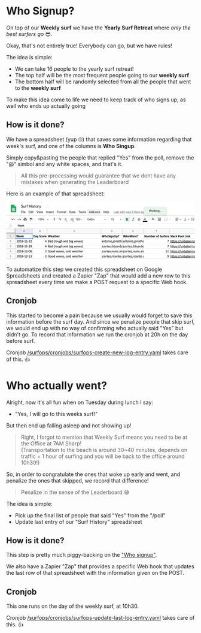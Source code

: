 # Who Signup?

On top of our **Weekly surf** we have the **Yearly Surf Retreat** where _only the best surfers go_ 😎.

Okay, that's not entirely true! Everybody can go, but we have rules!

The idea is simple: 
- We can take 16 people to the yearly surf retreat!
- The top half will be the most frequent people going to our **weekly surf**
- The bottom half will be randomly selected from all the people that went to the **weekly surf** 

To make this idea come to life we need to keep track of who signs up, as well who ends up actually going

## How is it done?

We have a spreadsheet (yup 🙄) that saves some information regarding that week's surf, and one of the columns is **Who Singup**.

Simply copy&pasting the people that replied "Yes" from the poll, remove the "@" simbol and any white spaces, and that's it.

> All this pre-processing would guarantee that we dont have any mistakes when generating the Leaderboard

Here is an example of that spreadsheet:

![](/resources/surf-history-spreadsheet.png)

To automatize this step we created this spreadsheet on Google Spreadsheets and created a Zapier "Zap" that would add a new row to this spreadsheet every time we make a POST request to a specific Web hook.

## Cronjob

This started to become a pain because we usually would forget to save this information before the surf day.
And since we penalize people that skip surf, we would end up with no way of confirming who actually said "Yes" but didn't go. 
To record that information we run the cronjob at 20h on the day before surf.
 
Cronjob [/surfops/cronjobs/surfops-create-new-log-entry.yaml](/surfops/cronjobs/surfops-create-new-log-entry.yaml) takes care of this.
👍  

# Who actually went?

Alright, now it's all fun when on Tuesday during lunch I say:

- "Yes, I will go to this weeks surf!"

But then end up falling asleep and not showing up!

> Right, I forgot to mention that Weekly Surf means you need to be at the Office at 7AM Sharp! <br/>
> (Transportation to the beach is around 30~40 minutes, depends on traffic + 1 hour of surfing and you will be back to the office around 10h30!)

So, in order to congratulate the ones that woke up early and went, and penalize the ones that skipped, we record that difference!

> Penalize in the sense of the Leaderboard 😅

The idea is simple: 
- Pick up the final list of people that said "Yes" from the "/poll"
- Update last entry of our "Surf History" spreadsheet 


## How is it done?

This step is pretty much piggy-backing on the ["Who signup"](#who-signup).

We also have a Zapier "Zap" that provides a specific Web hook that updates the last row of that spreadsheet with the information given on the POST. 

## Cronjob

This one runs on the day of the weekly surf, at 10h30. 

Cronjob [/surfops/cronjobs/surfops-update-last-log-entry.yaml](/surfops/cronjobs/surfops-update-last-log-entry.yaml) takes care of this.
👍  

